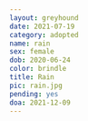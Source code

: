```yaml
---
layout: greyhound
date: 2021-07-19
category: adopted
name: rain
sex: female
dob: 2020-06-24
color: brindle
title: Rain
pic: rain.jpg
pending: yes
doa: 2021-12-09
---
```


